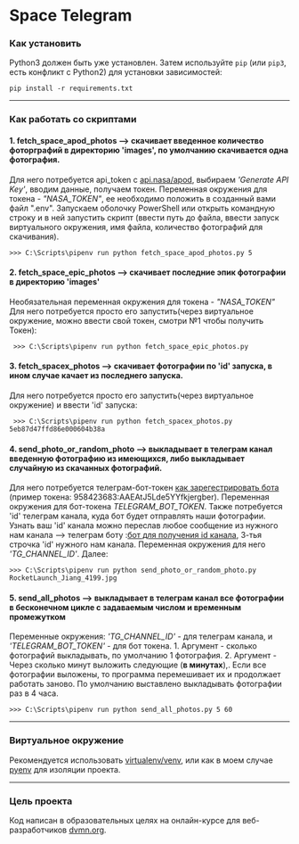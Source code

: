 # Space Telegram


### Как установить

Python3 должен быть уже установлен. 
Затем используйте `pip` (или `pip3`, есть конфликт с Python2) для установки зависимостей:
```
pip install -r requirements.txt
```
------------------------------
### Как работать со скриптами

#### 1. fetch_space_apod_photos --> скачивает введенное количество фоторграфий в директорию 'images', по умолчанию скачивается одна фотография.

Для него потребуется api_token c [api.nasa/apod](https://api.nasa.gov/#apod), выбираем  *'Generate API Key'*, вводим данные, получаем токен. 
Переменная окружения для токена - *"NASA_TOKEN"*, ее необходимо положить в созданный вами файл ".env".
Запускаем оболочку PowerShell или открыть командную строку и в ней запустить скрипт (ввести путь до файла, ввести запуск виртуального окружения, имя файла,  количество фотографий для скачивания).

    >>> C:\Scripts\pipenv run python fetch_space_apod_photos.py 5 

#### 2. fetch_space_epic_photos --> cкачивает последние эпик фотографии в директорию 'images'

Необязательная переменная окружения для токена - *"NASA_TOKEN"*
Для него потребуется просто его запустить(через виртуальное окружение, можно ввести свой токен, смотри №1 чтобы получить Токен):

     >>> C:\Scripts\pipenv run python fetch_space_epic_photos.py 
    
#### 3. fetch_spacex_photos --> скачивает фотографии по 'id' запуска, в ином случае качает из последнего запуска.

Для него потребуется просто его запустить(через виртуальное окружение) и ввести 'id' запуска:

     >>> C:\Scripts\pipenv run python fetch_spacex_photos.py 5eb87d47ffd86e000604b38a
     
#### 4. send_photo_or_random_photo --> выкладывает в телеграм канал введенную фотографию из имеющихся, либо выкладывает случайную из скачанных фотографий.

Для него потребуется телеграм-бот-токен [как зарегестрировать бота](https://way23.ru/%D1%80%D0%B5%D0%B3%D0%B8%D1%81%D1%82%D1%80%D0%B0%D1%86%D0%B8%D1%8F-%D0%B1%D0%BE%D1%82%D0%B0-%D0%B2-telegram.html) (пример токена: 958423683:AAEAtJ5Lde5YYfkjergber). Переменная окружения для бот-токена *TELEGRAM_BOT_TOKEN*.
Также потребуется 'id' телеграм канала, куда бот будет отправлять наши фотографии. Узнать ваш 'id' канала можно переслав любое сообщение из нужного нам канала --> телеграм боту 
:[бот для получения id канала](https://t.me/getmyid_bot), 3-тья строчка 'id' нужного нам канала. Переменная окружения для него *'TG_CHANNEL_ID'*. Далее:

    >>> C:\Scripts\pipenv run python send_photo_or_random_photo.py RocketLaunch_Jiang_4199.jpg

#### 5. send_all_photos --> выкладывает в телеграм канал все фотографии в бесконечном цикле с задаваемым числом и временным промежутком

Переменные окружения: *'TG_CHANNEL_ID'* - для телеграм канала, и *'TELEGRAM_BOT_TOKEN'* - для бот токена. 1. Аргумент - сколько фотографий выкладывать, по умолчанию 1 фотография. 2. Аргумент - Через сколько минут выложить следующие (**в минутах**),.
Если все фотографии выложены, то программа перемешивает их и продолжает работать заново. По умолчанию выставлено выкладывать фотографии раз в 4 часа.

    >>> C:\Scripts\pipenv run python send_all_photos.py 5 60

-------------------------
### Виртуальное окружение

Рекомендуется использовать [virtualenv/venv](https://docs.python.org/3/library/venv.html?highlight=venv#module-venv), или как в моем случае [pyenv](https://docs.python-guide.org/dev/virtualenvs/) для изоляции проекта.

----------------
### Цель проекта
Код написан в образовательных целях на онлайн-курсе для веб-разработчиков [dvmn.org](https://dvmn.org/).
